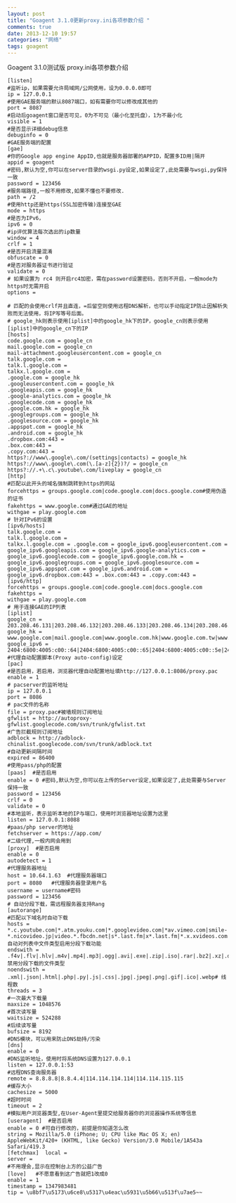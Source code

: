 ```yaml
---
layout: post
title: "Goagent 3.1.0更新proxy.ini各项参数介绍 "
comments: true
date: 2013-12-10 19:57
categories: "网络"
tags: goagent
---
```

 Goagent 3.1.0测试版 proxy.ini各项参数介绍

    [listen]
    #监听ip，如果需要允许局域网/公网使用，设为0.0.0.0即可
    ip = 127.0.0.1
    #使用GAE服务端的默认8087端口，如有需要你可以修改成其他的 
    port = 8087
    #启动后goagent窗口是否可见，0为不可见（最小化至托盘），1为不最小化 
    visible = 1
    #是否显示详细debug信息
    debuginfo = 0
    #GAE服务端的配置
    [gae]
    #你的Google app engine AppID,也就是服务器部署的APPID，配置多ID用|隔开
    appid = goagent  
    #密码,默认为空,你可以在server目录的wsgi.py设定,如果设定了,此处需要与wsgi,py保持一致
    password = 123456
    #服务端路径,一般不用修改,如果不懂也不要修改.
    path = /2
    #使用http还是https(SSL加密传输)连接至GAE
    mode = https
    #是否为IPv6，
    ipv6 = 0
    #ip评优算法每次选出的ip数量
    window = 4
    crlf = 1
    #是否开启流量混淆
    obfuscate = 0
    #是否对服务器证书进行验证
    validate = 0
    # 如果设置为 rc4 则开启rc4加密，需在password设置密码，否则不开启，一般mode为https时无需开启
    options =
    
    # 匹配的会使用crlf并且直连，=后留空则使用远程DNS解析，也可以手动指定IP防止因解析失败而无法使用，将IP写等号后面。
    # google_hk则表示使用[iplist]中的google_hk下的IP，google_cn则表示使用[iplist]中的google_cn下的IP
    [hosts]
    code.google.com = google_cn
    mail.google.com = google_cn
    mail-attachment.googleusercontent.com = google_cn
    talk.google.com = 
    talk.l.google.com = 
    talkx.l.google.com = 
    .google.com = google_hk
    .googleusercontent.com = google_hk
    .googleapis.com = google_hk
    .google-analytics.com = google_hk
    .googlecode.com = google_hk
    .google.com.hk = google_hk
    .googlegroups.com = google_hk
    .googlesource.com = google_hk
    .appspot.com = google_hk
    .android.com = google_hk
    .dropbox.com:443 = 
    .box.com:443 = 
    .copy.com:443 =
    https?://www\.google\.com/(settings|contacts) = google_hk
    https?://www\.google\.com(\.[a-z]{2})?/ = google_cn
    https?://.+\.c\.youtube\.com/liveplay = google_cn
    [http]
    #匹配以此开头的域名强制跳转到https的网站
    forcehttps = groups.google.com|code.google.com|docs.google.com#使用伪造的证书
    fakehttps = www.google.com#通过GAE的地址
    withgae = play.google.com
    # 针对IPv6的设置
    [ipv6/hosts]
    talk.google.com = 
    talk.l.google.com = 
    talkx.l.google.com = .google.com = google_ipv6.googleusercontent.com = google_ipv6.googleapis.com = google_ipv6.google-analytics.com = google_ipv6.googlecode.com = google_ipv6.google.com.hk = google_ipv6.googlegroups.com = google_ipv6.googlesource.com = google_ipv6.appspot.com = google_ipv6.android.com = google_ipv6.dropbox.com:443 = .box.com:443 = .copy.com:443 =
    [ipv6/http]
    forcehttps = groups.google.com|code.google.com|docs.google.com
    fakehttps = 
    withgae = play.google.com
    # 用于连接GAE的IP列表
    [iplist]
    google_cn = 203.208.46.131|203.208.46.132|203.208.46.133|203.208.46.134|203.208.46.135|203.208.46.136|203.208.46.137|203.208.46.138
    google_hk = www.google.com|mail.google.com|www.google.com.hk|www.google.com.tw|www.l.google.com|mail.l.google.com
    google_ipv6 = 2404:6800:4005:c00::64|2404:6800:4005:c00::65|2404:6800:4005:c00::5e|2404:6800:4005:c00::67|2404:6800:4005:c00::2f
    #代理自动配置脚本(Proxy auto-config)设定
    [pac]
    #是否启用，若启用，浏览器代理自动配置地址填http://127.0.0.1:8086/proxy.pac
    enable = 1
    # pacserver的监听地址
    ip = 127.0.0.1
    port = 8086
    # pac文件的名称
    file = proxy.pac#被墙规则订阅地址
    gfwlist = http://autoproxy-gfwlist.googlecode.com/svn/trunk/gfwlist.txt
    #广告拦截规则订阅地址
    adblock = http://adblock-chinalist.googlecode.com/svn/trunk/adblock.txt
    #自动更新间隔时间
    expired = 86400
    #使用pass/php的配置
    [paas]  #是否启用
    enable = 0 #密码,默认为空,你可以在上传的Server设定,如果设定了,此处需要与Server保持一致
    password = 123456 
    crlf = 0
    validate = 0
    #本地监听，表示监听本地的IP与端口，使用时浏览器地址设置为这里 
    listen = 127.0.0.1:8088
    #paas/php server的地址
    fetchserver = https://app.com/ 
    #二级代理,一般内网会用到
    [proxy]  #是否启用
    enable = 0 
    autodetect = 1
    #代理服务器地址
    host = 10.64.1.63  #代理服务器端口
    port = 8080   #代理服务器登录用户名
    username = username#密码  
    password = 123456 
    # 自动分段下载，需远程服务器支持Rang
    [autorange]
    #匹配以下域名时自动下载
    hosts = *.c.youtube.com|*.atm.youku.com|*.googlevideo.com|*av.vimeo.com|smile-*.nicovideo.jp|video.*.fbcdn.net|s*.last.fm|x*.last.fm|*.x.xvideos.com|*.edgecastcdn.net|*.d.rncdn3.com|cdn*.public.tube8.com|videos.flv*.redtubefiles.com|cdn*.public.extremetube.phncdn.com|cdn*.video.pornhub.phncdn.com|*.mms.vlog.xuite.net|vs*.thisav.com|archive.rthk.hk|video*.modimovie.com|*.c.docs.google.com# 自动对列表中文件类型启用分段下载功能
    endswith = .f4v|.flv|.hlv|.m4v|.mp4|.mp3|.ogg|.avi|.exe|.zip|.iso|.rar|.bz2|.xz|.dmg# 禁用分段下载的文件类型
    noendswith = .xml|.json|.html|.php|.py|.js|.css|.jpg|.jpeg|.png|.gif|.ico|.webp# 线程数
    threads = 3
    #一次最大下载量
    maxsize = 1048576
    #首次读写量
    waitsize = 524288
    #后续读写量
    bufsize = 8192
    #DNS模块，可以用来防止DNS劫持/污染
    [dns]
    enable = 0
    #DNS监听地址，使用时将系统DNS设置为127.0.0.1
    listen = 127.0.0.1:53
    #远程DNS查询服务器
    remote = 8.8.8.8|8.8.4.4|114.114.114.114|114.114.115.115
    #缓存大小
    cachesize = 5000
    #超时时间
    timeout = 2
    #模拟用户浏览器类型,在User-Agent里提交给服务器你的浏览器操作系统等信息
    [useragent]  #是否启用
    enable = 0 #可自行修改的，前提是你知道怎么改
    string = Mozilla/5.0 (iPhone; U; CPU like Mac OS X; en) AppleWebKit/420+ (KHTML, like Gecko) Version/3.0 Mobile/1A543a Safari/419.3   
    [fetchmax]  local =                 
    server =                 
    #不用理会,显示在控制台上方的公益广告
    [love]   #不愿意看到这广告就把1改成0
    enable = 1  
    timestamp = 1347983481
    tip = \u8bf7\u5173\u6ce8\u5317\u4eac\u5931\u5b66\u513f\u7ae5~~


